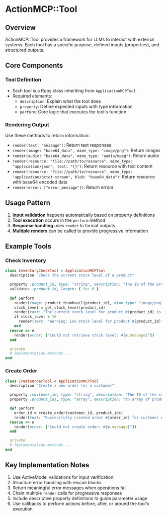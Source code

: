# ActionMCP::Tool

## Overview
ActionMCP::Tool provides a framework for LLMs to interact with external systems. 
Each tool has a specific purpose, defined inputs (properties), and structured outputs.

## Core Components

### Tool Definition
- Each tool is a Ruby class inheriting from `ApplicationMCPTool`
- Required elements:
    - `description`: Explain what the tool does
    - `property`: Define expected inputs with type information
    - `perform`: Core logic that executes the tool's function

### Rendering Output
Use these methods to return information:
- `render(text: "message")`: Return text responses
- `render(image: "base64_data", mime_type: "image/png")`: Return images
- `render(audio: "base64_data", mime_type: "audio/mpeg")`: Return audio
- `render(resource: "file://path/to/resource", mime_type: "application/json", text: "{}")`: Return resource with text content
- `render(resource: "file://path/to/resource", mime_type: "application/octet-stream", blob: "base64_data")`: Return resource with base64 encoded data
- `render(error: ["error_message"])`: Return errors

## Usage Pattern

1. **Input validation** happens automatically based on property definitions
2. **Tool execution** occurs in the `perform` method
3. **Response handling** uses `render` to format outputs
4. **Multiple renders** can be called to provide progressive information

## Example Tools

### Check Inventory
```ruby
class InventoryCheckTool < ApplicationMCPTool
  description "Check the current stock level of a product"

  property :product_id, type: "string", description: "The ID of the product", required: true
  validates :product_id, length: { is: 6 }
  
  def perform
    render(image: product_thumbnail(product_id), mime_type: "image/png")
    stock_level = get_stock_level(product_id)
    render(text: "The current stock level for product #{product_id} is #{stock_level}")
    if stock_level < 10
      render(text: "Warning: Low stock level for product #{product_id}")
    end
  rescue => e
    render(error: ["Could not retrieve stock level: #{e.message}"])
  end

  private
  # Implementation methods...
end
```

### Create Order
```ruby
class CreateOrderTool < ApplicationMCPTool
  description "Create a new order for a customer"

  property :customer_id, type: "string", description: "The ID of the customer", required: true
  property :product_ids, type: "array", description: "An array of product IDs to add to the order", required: true

  def perform
    order_id = create_order(customer_id, product_ids)
    render(text: "Successfully created order #{order_id} for customer #{customer_id} with products #{product_ids.join(', ')}")
  rescue => e
    render(error: ["Could not create order: #{e.message}"])
  end

  private
  # Implementation methods...
end
```

## Key Implementation Notes

1. Use ActiveModel validations for input verification
2. Structure error handling with rescue blocks
3. Return meaningful error messages when operations fail
4. Chain multiple `render` calls for progressive responses
5. Include descriptive property definitions to guide parameter usage
6. Use callbacks to perform actions before, after, or around the tool's execution
